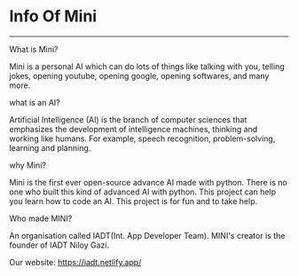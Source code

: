 # Info Of Mini
***

What is Mini?

Mini is a personal AI which can do lots of things like talking with you, telling jokes, opening youtube, opening google, opening softwares, and many more.

what is an AI?

Artificial Intelligence (AI) is the branch of computer sciences that emphasizes the development of intelligence machines, thinking and working like humans. For example, speech recognition, problem-solving, learning and planning.

why Mini?

Mini is the first ever open-source advance AI made with python. There is no one who built this kind of advanced AI with python. This project can help you learn how to code an AI. This project is for fun and to take help.

Who made MINI?

An organisation called IADT(Int. App Developer Team). MINI's creator is the founder of IADT Niloy Gazi.

Our website: https://iadt.netlify.app/
